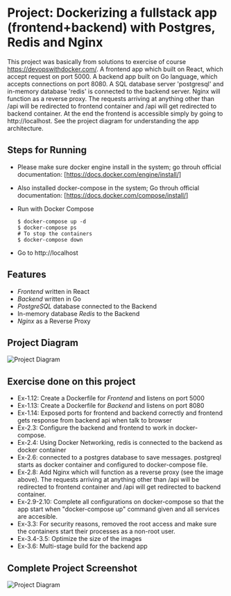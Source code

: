 # Project: Dockerizing a fullstack app (frontend+backend) with Postgres, Redis and Nginx

This project was basically from solutions to exercise of course https://devopswithdocker.com/. A frontend app which built on React, which accept request on port 5000. A backend app built on Go language, which accepts connections on port 8080. A SQL database server 'postgresql' and in-memory database 'redis' is connected to the backend server.
Nginx will function as a reverse proxy. The requests arriving at anything other than /api will be redirected to frontend container and /api will get redirected to backend container. At the end the frontend is accessible simply by going to http://localhost.
See the project diagram for understanding the app architecture.

## Steps for Running

- Please make sure docker engine install in the system; go throuh official documentation: [https://docs.docker.com/engine/install/]

- Also installed docker-compose in the system; Go throuh official documentation: [https://docs.docker.com/compose/install/]

- Run with Docker Compose

  ```console
  $ docker-compose up -d
  $ docker-compose ps
  # To stop the containers
  $ docker-compose down
  ```

- Go to http://localhost

## Features

- _Frontend_ written in React
- _Backend_ written in Go
- _PostgreSQL_ database connected to the Backend
- In-memory database _Redis_ to the Backend
- _Nginx_ as a Reverse Proxy

## Project Diagram

![Project Diagram](https://github.com/faayam/fullstack-docker-project/blob/main/app-screeshots/app-diagram.png)

## Exercise done on this project

- Ex-1.12: Create a Dockerfile for _Frontend_ and listens on port 5000
- Ex-1.13: Create a Dockerfile for _Backend_ and listens on port 8080
- Ex-1.14: Exposed ports for frontend and backend correctly and frontend gets response from backend api when talk to browser
- Ex-2.3: Configure the backend and frontend to work in docker-compose.
- Ex-2.4: Using Docker Networking, redis is connected to the backend as docker container
- Ex-2.6: connected to a postgres database to save messages. postgreql starts as docker container and configured to docker-compose file.
- Ex-2.8: Add Nginx which will function as a reverse proxy (see the image above). The requests arriving at anything other than /api will be redirected to frontend container and /api will get redirected to backend container.
- Ex-2.9-2.10: Complete all configurations on docker-compose so that the app start when "docker-compose up" command given and all services are accesible.
- Ex-3.3: For security reasons, removed the root access and make sure the containers start their processes as a non-root user.
- Ex-3.4-3.5: Optimize the size of the images
- Ex-3.6: Multi-stage build for the backend app


## Complete Project Screenshot

![Project Diagram](https://github.com/faayam/fullstack-docker-project/blob/main/app-screeshots/complete-project.png)

